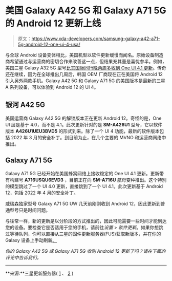 # 美国 Galaxy A42 5G 和 Galaxy A71 5G 的 Android 12 更新上线

> 原文：<https://www.xda-developers.com/samsung-galaxy-a42-a71-5g-android-12-one-ui-4-usa/>

与全球 Android 设备变体相比，美国机型以软件更新缓慢而闻名。原始设备制造商希望通过与运营商的密切合作来改善这一点，但结果充其量是喜忧参半。例如，美国三星 Galaxy A32 5G 型号[比其国际同行晚两周多收到 One UI 4.1 更新](https://www.xda-developers.com/samsung-one-ui-4-1-update-arrives-on-u-s-galaxy-a32-5g/)。传奇还在继续，因为在全球推出几周后，韩国 OEM 厂商现在正在美国将 Android 12 引入另外两款手机。Galaxy A42 5G 和 Galaxy A71 5G 的美国版本是最新的三星 A 系列设备，可以体验到 Android 12 的 UI 4。

## 银河 A42 5G

美国运营商 Galaxy A42 5G 的解锁版本正在更新 Android 12。奇怪的是，One UI 层是基于 4.0，而不是 4.1。此次更新针对的是 **SM-A426U1** 型号，它以软件版本 **A426U1UEU3BVD5** 的形式到来。除了一个 UI 4 功能，最新的软件版本包括 2022 年 3 月的安全补丁。到目前为止，在几个主要的 MVNO 和运营商网络中推出。

## Galaxy A71 5G

Galaxy A71 5G 已经开始在美国蜂窝网络上接收稳定的 One UI 4.1 更新。更新带有构建号 **A716USQU6EVD3** ，目前正在向 **SM-A716U** 航母变种推出。这个特别的模型跳过了一个 UI 4.0 更新，直接跳到了一个 UI 4.1。此次更新基于 Android 12，包括 2022 年 4 月的安全补丁。

威瑞森独家型号 Galaxy A71 5G UW 几天前刚刚收到 Android 12，因此更新到普通型号只是时间问题。

与往常一样，新的更新是以分阶段的方式推出的，因此可能需要一些时间才能到达您的设备。要检查它是否适用于您的手机，请前往*设置* > *软件更新*。如果你想跳过等待队列，你可以直接从三星的固件更新服务器(FUS)获取新版本，并在你的 Galaxy 设备上手动刷新[。](https://www.xda-developers.com/how-to-update-samsung-galaxy-smartphone/)

*你的 Galaxy A42 5G 或 Galaxy A71 5G 收到 Android 12 更新了吗？请在下面的评论中告诉我们。*

* * *

**来源:**三星更新服务器( [1](https://doc.samsungmobile.com/SM-A426U1/TMB/doc.html) 、 [2](https://doc.samsungmobile.com/SM-A716U/USC/doc.html) )